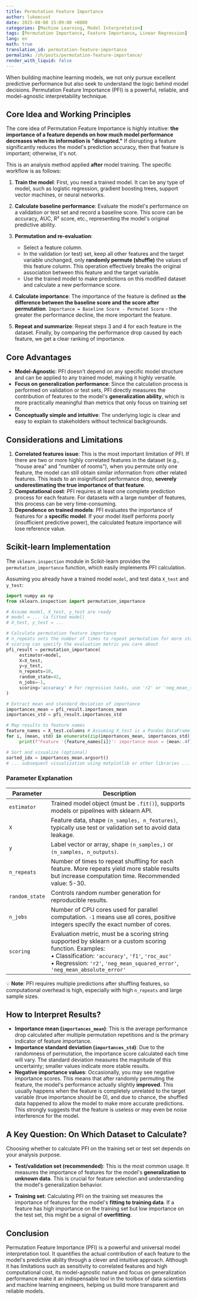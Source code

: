 ```yaml
---
title: Permutation Feature Importance
author: lukeecust
date: 2025-08-08 15:09:00 +0800
categories: [Machine Learning, Model Interpretation]
tags: [Permutation Importance, Feature Importance, Linear Regression]
lang: en
math: true
translation_id: permutation-feature-importance
permalink: /zh/posts/permutation-feature-importance/
render_with_liquid: false
---
```


When building machine learning models, we not only pursue excellent predictive performance but also seek to understand the logic behind model decisions. Permutation Feature Importance (PFI) is a powerful, reliable, and model-agnostic interpretability technique.

## Core Idea and Working Principles

The core idea of Permutation Feature Importance is highly intuitive: **the importance of a feature depends on how much model performance decreases when its information is "disrupted."** If disrupting a feature significantly reduces the model's prediction accuracy, then that feature is important; otherwise, it's not.

This is an analysis method applied **after** model training. The specific workflow is as follows:

1. **Train the model**: First, you need a trained model. It can be any type of model, such as logistic regression, gradient boosting trees, support vector machines, or neural networks.

2. **Calculate baseline performance**: Evaluate the model's performance on a validation or test set and record a baseline score. This score can be accuracy, AUC, R² score, etc., representing the model's original predictive ability.

3. **Permutation and re-evaluation**:
    * Select a feature column.
    * In the validation (or test) set, keep all other features and the target variable unchanged, only **randomly permute (shuffle)** the values of this feature column. This operation effectively breaks the original association between this feature and the target variable.
    * Use the trained model to make predictions on this modified dataset and calculate a new performance score.

4. **Calculate importance**: The importance of the feature is defined as **the difference between the baseline score and the score after permutation**.
    `Importance = Baseline Score - Permuted Score` - the greater the performance decline, the more important the feature.

5. **Repeat and summarize**: Repeat steps 3 and 4 for each feature in the dataset. Finally, by comparing the performance drop caused by each feature, we get a clear ranking of importance.

## Core Advantages

* **Model-Agnostic**: PFI doesn't depend on any specific model structure and can be applied to any trained model, making it highly versatile.
* **Focus on generalization performance**: Since the calculation process is performed on validation or test sets, PFI directly measures the contribution of features to the model's **generalization ability**, which is more practically meaningful than metrics that only focus on training set fit.
* **Conceptually simple and intuitive**: The underlying logic is clear and easy to explain to stakeholders without technical backgrounds.

## Considerations and Limitations

1. **Correlated features issue**: This is the most important limitation of PFI. If there are two or more highly correlated features in the dataset (e.g., "house area" and "number of rooms"), when you permute only one feature, the model can still obtain similar information from other related features. This leads to an insignificant performance drop, **severely underestimating the true importance of that feature**.
2. **Computational cost**: PFI requires at least one complete prediction process for each feature. For datasets with a large number of features, this process can be very time-consuming.
3. **Dependence on trained models**: PFI evaluates the importance of features for a **specific model**. If your model itself performs poorly (insufficient predictive power), the calculated feature importance will lose reference value.

## Scikit-learn Implementation

The `sklearn.inspection` module in Scikit-learn provides the `permutation_importance` function, which easily implements PFI calculation.

Assuming you already have a trained model `model`, and test data `X_test` and `y_test`:

```python
import numpy as np
from sklearn.inspection import permutation_importance

# Assume model, X_test, y_test are ready
# model = ... (a fitted model)
# X_test, y_test = ...

# Calculate permutation feature importance
# n_repeats sets the number of times to repeat permutation for more stable results
# scoring can specify the evaluation metric you care about
pfi_result = permutation_importance(
     estimator=model,
     X=X_test,
     y=y_test,
     n_repeats=10,
     random_state=42,
     n_jobs=-1,
     scoring='accuracy' # For regression tasks, use 'r2' or 'neg_mean_squared_error'
)

# Extract mean and standard deviation of importance
importances_mean = pfi_result.importances_mean
importances_std = pfi_result.importances_std

# Map results to feature names
feature_names = X_test.columns # Assuming X_test is a Pandas DataFrame
for i, (mean, std) in enumerate(zip(importances_mean, importances_std)):
     print(f"Feature '{feature_names[i]}': importance mean = {mean:.4f} +/- {std:.4f}")

# Sort and visualize (optional)
sorted_idx = importances_mean.argsort()
# ... subsequent visualization using matplotlib or other libraries ...
```

### Parameter Explanation

| Parameter      | Description                                                                                                                                                                                                         |
| -------------- | ------------------------------------------------------------------------------------------------------------------------------------------------------------------------------------------------------------------- |
| `estimator`    | Trained model object (must be `.fit()`), supports models or pipelines with sklearn API.                                                                                                                             |
| `X`            | Feature data, shape `(n_samples, n_features)`, typically use test or validation set to avoid data leakage.                                                                                                          |
| `y`            | Label vector or array, shape `(n_samples,)` or `(n_samples, n_outputs)`.                                                                                                                                            |
| `n_repeats`    | Number of times to repeat shuffling for each feature. More repeats yield more stable results but increase computation time. Recommended value: 5-30.                                                                |
| `random_state` | Controls random number generation for reproducible results.                                                                                                                                                         |
| `n_jobs`       | Number of CPU cores used for parallel computation. `-1` means use all cores, positive integers specify the exact number of cores.                                                                                   |
| `scoring`      | Evaluation metric, must be a scoring string supported by sklearn or a custom scoring function. Examples:<br>• Classification: `'accuracy'`, `'f1'`, `'roc_auc'`<br>• Regression: `'r2'`, `'neg_mean_squared_error'`, `'neg_mean_absolute_error'` |

💡 **Note**: PFI requires multiple predictions after shuffling features, so computational overhead is high, especially with high `n_repeats` and large sample sizes.

## How to Interpret Results?

* **Importance mean (`importances_mean`)**: This is the average performance drop calculated after multiple permutation repetitions and is the primary indicator of feature importance.
* **Importance standard deviation (`importances_std`)**: Due to the randomness of permutation, the importance score calculated each time will vary. The standard deviation measures the magnitude of this uncertainty; smaller values indicate more stable results.
* **Negative importance values**: Occasionally, you may see negative importance scores. This means that after randomly permuting the feature, the model's performance actually slightly **improved**. This usually happens when the feature is completely unrelated to the target variable (true importance should be 0), and due to chance, the shuffled data happened to allow the model to make more accurate predictions. This strongly suggests that the feature is useless or may even be noise interference for the model.

## A Key Question: On Which Dataset to Calculate?

Choosing whether to calculate PFI on the training set or test set depends on your analysis purpose.

* **Test/validation set (recommended)**: This is the most common usage. It measures the importance of features for the model's **generalization to unknown data**. This is crucial for feature selection and understanding the model's generalization behavior.

* **Training set**: Calculating PFI on the training set measures the importance of features for the model's **fitting to training data**. If a feature has high importance on the training set but low importance on the test set, this might be a signal of **overfitting**.

## Conclusion

Permutation Feature Importance (PFI) is a powerful and universal model interpretation tool. It quantifies the actual contribution of each feature to the model's predictive ability through a clever and intuitive approach. Although it has limitations such as sensitivity to correlated features and high computational cost, its model-agnostic nature and focus on generalization performance make it an indispensable tool in the toolbox of data scientists and machine learning engineers, helping us build more transparent and reliable models.
